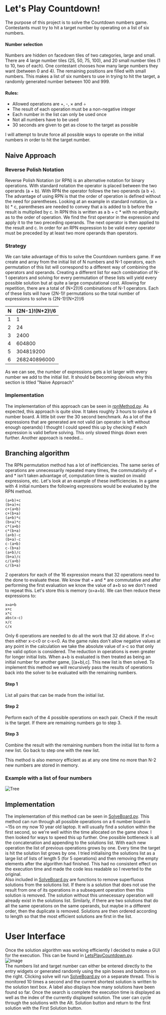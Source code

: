 # Let's Play Countdown!
The purpose of this project is to solve the Countdown numbers game. Contestants must try to hit a target number by operating on a list of six numbers.

#### Number selection
Numbers are hidden on facedown tiles of two categories, large and small. There are 4 large number tiles (25, 50, 75, 100), and 20 small number tiles (1 to 10, two of each). One contestant chooses how many large numbers they want (between 0 and 4). The remaining positions are filled with small numbers. This makes a list of six numbers to use in trying to hit the target, a randomly generated number between 100 and 999.

#### Rules:
* Allowed operations are +, -, × and ÷  
* The result of each operation must be a non-negative integer  
* Each number in the list can only be used once  
* Not all numbers have to be used  
* 30 seconds are given to get as close to the target as possible
  
I will attempt to brute force all possible ways to operate on the initial numbers in order to hit the target number.

## Naive Approach

### Reverse Polish Notation
Reverse Polish Notation (or RPN) is an alternative notation for binary operations. With standard notation the operator is placed between the two operands (a + b). With RPN the operator follows the two operands (a b +). The advantage of using RPN is that the order of operation is defined without the need for parentheses. Looking at an example in standard notation, (a + b) * c, parentheses are needed to convey that a is added to b before the result is multiplied by c. In RPN this is written as a b + c * with no ambiguity as to the order of operation. We find the first operator in the expression and apply it to the two preceding operands. The next operator is then applied to the result and c. In order for an RPN expression to be valid every operator must be preceded by at least two more operands than operators. 

### Strategy
We can take advantage of this to solve the Countdown numbers game. If we create and array from the initial list of N numbers and N-1 operators, each permutation of this list will correspond to a different way of combining the operators and operands. Creating a different list for each combination of N-1 operators and solving for every permutation of these lists will yield every possible solution but at quite a large computational cost. Allowing for repetition, there are a total of (N+2)!/6 combinations of N-1 operators. Each of these lists will have (2N-1)! permutations so the total number of expressions to solve is (2N-1)!(N+2)!/6

|N|(2N-1)!(N+2)!/6|
|---|---|
|1|1|
|2|24|
|3|2400|
|4|604800|
|5|304819200|
|6|268240896000|

As we can see, the number of expressions gets a lot larger with every number we add to the initial list. It should be becoming obvious why this section is titled "Naive Approach"

### Implementation

The implementation of this approach can be seen in [rpnMethod.py](rpnMethod.py). As expected, this approach is quite slow. It takes roughly 3 hours to solve a 6 number board. A little bit over the 30 second benchmark. As a lot of the expressions that are generated are not valid (an operator is left without enough operands) I thought I could speed this up by checking if each expression is valid before solving. This only slowed things down even further. Another approach is needed...

## Branching algorithm
The RPN permutation method has a lot of inefficiencies. The same series of operations are unnecessarily repeated many times, the commutativity of + and * isn't taken advantage of, computation time is wasted on invalid expressions, etc. Let's look at an example of these inefficiencies. In a game with 4 initial numbers the following expressions would be evaluated by the RPN method.

    (a+b)+c
    (b+a)+c
    c+(a+b)
    c+(b+a)
    (a+b)*c
    (b+a)*c
    c*(a+b)
    c*(b+a)
    (a+b)-c
    (b+a)-c
    c-(a+b)
    c-(b+a)
    (a+b)/c
    (b+a)/c
    c/(a+b)
    c/(b+a)

    
2 operators for each of the 16 expression means that 32 operations need to the done to evaluate these. We know that + and * are commutative and after performing the first evaluation we know the value of a+b so we don't need to repeat this. Let's store this is memory (x=a+b). We can then reduce these expressions to:

    x=a+b
    x+c
    x*c
    abs(x-c)
    x/c
    c/x
    
Only 6 operations are needed to do all the work that 32 did above. If x!=c then either x-c<0 or c-x<0. As the game rules don't allow negative values at any point in the calculation we take the absolute value of x-c so that only the valid option is considered. The reduction in operations is even greater for longer initial lists. When a+b is evaluated is then treated as being an initial number for another game, [(a+b),c]. This new list is then solved. To implement this method we will recursively pass the results of operations back into the solver to be evaluated with the remaining numbers.

#### Step 1
List all pairs that can be made from the initial list.

#### Step 2
Perform each of the 4 possible operations on each pair. Check if the result is the target. If there are remaining numbers go to step 3.

#### Step 3
Combine the result with the remaining numbers from the initial list to form a new list. Go back to step one with the new list.  
  
This method is also memory efficient as at any one time no more than N-2 new numbers are stored in memory.

### Example with a list of four numbers
![Tree](https://user-images.githubusercontent.com/49063400/135449050-67307fd8-a419-4ca2-8d43-9c93d6ac2f19.png)

## Implementation
The implementation of this method can be seen in [SolveBoard.py](SolveBoard.py). This method can run through all possible operations on a 6 number board in ~15s on my now 10 year old laptop. It will usually find a solution within the first second, so we're well within the time allocated on the game show. I then looked for ways to speed this up further. One possible bottleneck is all the concatenation and appending to the solutions list. With each new operation the list of previous operations grows by one. Every time the target is hit the solution list grows by one. I tried initialising the solutions list as a large list of lists of length 5 (for 5 operations) and then removing the empty elements after the algorithm had finished. This had no consistent effect on the execution time and made the code less readable so I reverted to the original.  
Also included in [SolveBoard.py](SolveBoard.py) are functions to remove superfluous solutions from the solutions list. If there is a solution that does not use the result from one of its operations in a subsequent operation then this solution is removed. The solution without this unnecessary operation will already exist in the solutions list. Similarly, if there are two solutions that do all the same operations on the same operands, but maybe in a different order, then the duplicate is removed. Solutions are then ordered according to length so that the most efficient solutions are first in the list.

# User Interface
Once the solution algorithm was working efficiently I decided to make a GUI for the execution. This can be found in [LetsPlayCountdown.py](LetsPlayCountdown.py).  
![image](https://user-images.githubusercontent.com/49063400/136827019-d5d87e87-26c7-4c67-9af5-0bd1eec14626.png)  
The numbers list and target number can either be entered directly to the entry widgets or generated randomly using the spin boxes and buttons on the right. Clicking solve will run [SolveBoard.py](SolveBoard.py) on a separate thread. This is monitored 10 times a second and the current shortest solution is written to the solution text box. A label also displays how many solutions have been found so far. Once the search is complete the execution time is displayed as well as the index of the currently displayed solution. The user can cycle through the solutions with the Alt. Solution button and return to the first solution with the First Solution button. 

